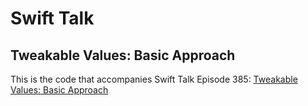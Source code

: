 # Swift Talk
## Tweakable Values: Basic Approach

This is the code that accompanies Swift Talk Episode 385: [Tweakable Values: Basic Approach](https://talk.objc.io/episodes/S01E385-tweakable-values-basic-approach)
